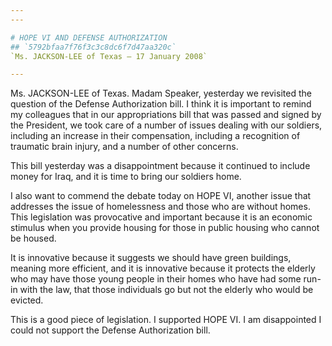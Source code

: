 ```yaml
---
---

# HOPE VI AND DEFENSE AUTHORIZATION
## `5792bfaa7f76f3c3c8dc6f7d47aa320c`
`Ms. JACKSON-LEE of Texas — 17 January 2008`

---
```



Ms. JACKSON-LEE of Texas. Madam Speaker, yesterday we revisited the 
question of the Defense Authorization bill. I think it is important to 
remind my colleagues that in our appropriations bill that was passed 
and signed by the President, we took care of a number of issues dealing 
with our soldiers, including an increase in their compensation, 
including a recognition of traumatic brain injury, and a number of 
other concerns.

This bill yesterday was a disappointment because it continued to 
include money for Iraq, and it is time to bring our soldiers home.

I also want to commend the debate today on HOPE VI, another issue 
that addresses the issue of homelessness and those who are without 
homes. This legislation was provocative and important because it is an 
economic stimulus when you provide housing for those in public housing 
who cannot be housed.

It is innovative because it suggests we should have green buildings, 
meaning more efficient, and it is innovative because it protects the 
elderly who may have those young people in their homes who have had 
some run-in with the law, that those individuals go but not the elderly 
who would be evicted.

This is a good piece of legislation. I supported HOPE VI. I am 
disappointed I could not support the Defense Authorization bill.
